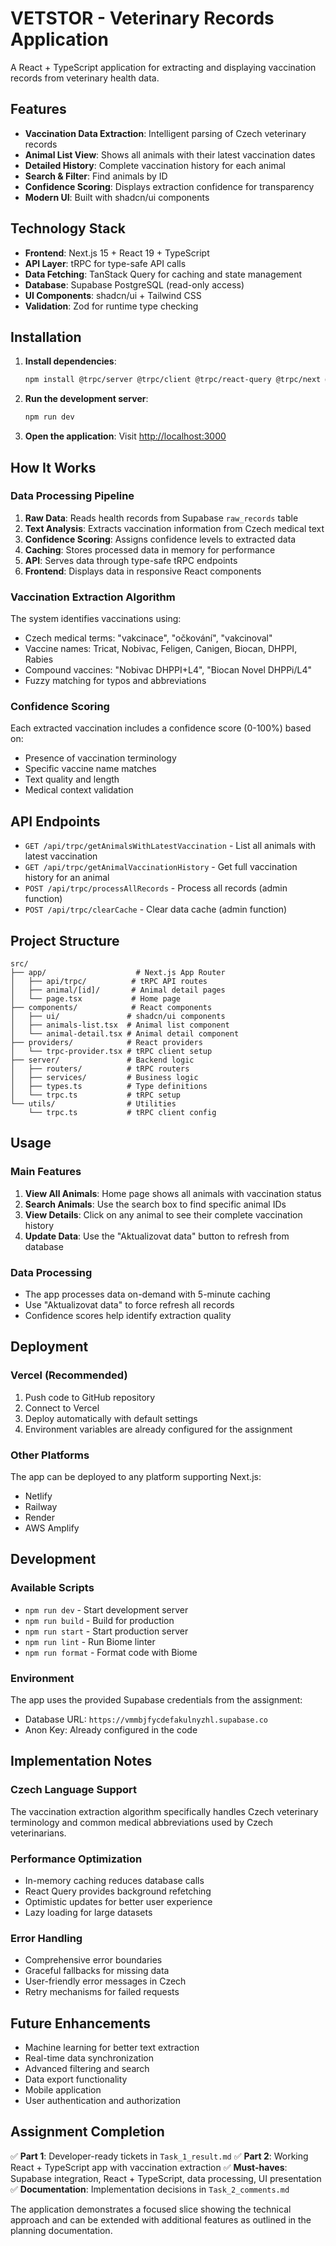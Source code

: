 # VETSTOR - Veterinary Records Application

A React + TypeScript application for extracting and displaying vaccination records from veterinary health data.

## Features

- **Vaccination Data Extraction**: Intelligent parsing of Czech veterinary records
- **Animal List View**: Shows all animals with their latest vaccination dates
- **Detailed History**: Complete vaccination history for each animal
- **Search & Filter**: Find animals by ID
- **Confidence Scoring**: Displays extraction confidence for transparency
- **Modern UI**: Built with shadcn/ui components

## Technology Stack

- **Frontend**: Next.js 15 + React 19 + TypeScript
- **API Layer**: tRPC for type-safe API calls
- **Data Fetching**: TanStack Query for caching and state management
- **Database**: Supabase PostgreSQL (read-only access)
- **UI Components**: shadcn/ui + Tailwind CSS
- **Validation**: Zod for runtime type checking

## Installation

1. **Install dependencies**:
   ```bash
   npm install @trpc/server @trpc/client @trpc/react-query @trpc/next @tanstack/react-query@latest @supabase/supabase-js zod
   ```

2. **Run the development server**:
   ```bash
   npm run dev
   ```

3. **Open the application**:
   Visit [http://localhost:3000](http://localhost:3000)

## How It Works

### Data Processing Pipeline

1. **Raw Data**: Reads health records from Supabase `raw_records` table
2. **Text Analysis**: Extracts vaccination information from Czech medical text
3. **Confidence Scoring**: Assigns confidence levels to extracted data
4. **Caching**: Stores processed data in memory for performance
5. **API**: Serves data through type-safe tRPC endpoints
6. **Frontend**: Displays data in responsive React components

### Vaccination Extraction Algorithm

The system identifies vaccinations using:
- Czech medical terms: "vakcinace", "očkování", "vakcinoval"
- Vaccine names: Tricat, Nobivac, Feligen, Canigen, Biocan, DHPPI, Rabies
- Compound vaccines: "Nobivac DHPPI+L4", "Biocan Novel DHPPi/L4"
- Fuzzy matching for typos and abbreviations

### Confidence Scoring

Each extracted vaccination includes a confidence score (0-100%) based on:
- Presence of vaccination terminology
- Specific vaccine name matches
- Text quality and length
- Medical context validation

## API Endpoints

- `GET /api/trpc/getAnimalsWithLatestVaccination` - List all animals with latest vaccination
- `GET /api/trpc/getAnimalVaccinationHistory` - Get full vaccination history for an animal
- `POST /api/trpc/processAllRecords` - Process all records (admin function)
- `POST /api/trpc/clearCache` - Clear data cache (admin function)

## Project Structure

```
src/
├── app/                    # Next.js App Router
│   ├── api/trpc/          # tRPC API routes
│   ├── animal/[id]/       # Animal detail pages
│   └── page.tsx           # Home page
├── components/            # React components
│   ├── ui/               # shadcn/ui components
│   ├── animals-list.tsx  # Animal list component
│   └── animal-detail.tsx # Animal detail component
├── providers/            # React providers
│   └── trpc-provider.tsx # tRPC client setup
├── server/               # Backend logic
│   ├── routers/          # tRPC routers
│   ├── services/         # Business logic
│   ├── types.ts          # Type definitions
│   └── trpc.ts           # tRPC setup
└── utils/                # Utilities
    └── trpc.ts           # tRPC client config
```

## Usage

### Main Features

1. **View All Animals**: Home page shows all animals with vaccination status
2. **Search Animals**: Use the search box to find specific animal IDs
3. **View Details**: Click on any animal to see their complete vaccination history
4. **Update Data**: Use the "Aktualizovat data" button to refresh from database

### Data Processing

- The app processes data on-demand with 5-minute caching
- Use "Aktualizovat data" to force refresh all records
- Confidence scores help identify extraction quality

## Deployment

### Vercel (Recommended)

1. Push code to GitHub repository
2. Connect to Vercel
3. Deploy automatically with default settings
4. Environment variables are already configured for the assignment

### Other Platforms

The app can be deployed to any platform supporting Next.js:
- Netlify
- Railway
- Render
- AWS Amplify

## Development

### Available Scripts

- `npm run dev` - Start development server
- `npm run build` - Build for production
- `npm run start` - Start production server
- `npm run lint` - Run Biome linter
- `npm run format` - Format code with Biome

### Environment

The app uses the provided Supabase credentials from the assignment:
- Database URL: `https://vmmbjfycdefakulnyzhl.supabase.co`
- Anon Key: Already configured in the code

## Implementation Notes

### Czech Language Support

The vaccination extraction algorithm specifically handles Czech veterinary terminology and common medical abbreviations used by Czech veterinarians.

### Performance Optimization

- In-memory caching reduces database calls
- React Query provides background refetching
- Optimistic updates for better user experience
- Lazy loading for large datasets

### Error Handling

- Comprehensive error boundaries
- Graceful fallbacks for missing data
- User-friendly error messages in Czech
- Retry mechanisms for failed requests

## Future Enhancements

- Machine learning for better text extraction
- Real-time data synchronization
- Advanced filtering and search
- Data export functionality
- Mobile application
- User authentication and authorization

## Assignment Completion

✅ **Part 1**: Developer-ready tickets in `Task_1_result.md`
✅ **Part 2**: Working React + TypeScript app with vaccination extraction
✅ **Must-haves**: Supabase integration, React + TypeScript, data processing, UI presentation
✅ **Documentation**: Implementation decisions in `Task_2_comments.md`

The application demonstrates a focused slice showing the technical approach and can be extended with additional features as outlined in the planning documentation.